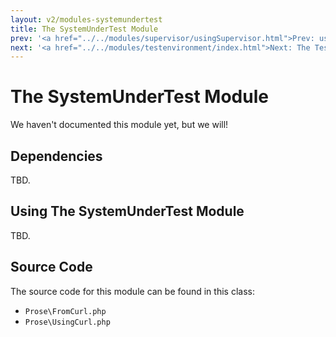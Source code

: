 ```yaml
---
layout: v2/modules-systemundertest
title: The SystemUnderTest Module
prev: '<a href="../../modules/supervisor/usingSupervisor.html">Prev: usingSupervisor()</a>'
next: '<a href="../../modules/testenvironment/index.html">Next: The TestEnvironment Module</a>'
---
```


# The SystemUnderTest Module

We haven't documented this module yet, but we will!

## Dependencies

TBD.

## Using The SystemUnderTest Module

TBD.

## Source Code

The source code for this module can be found in this class:

* `Prose\FromCurl.php`
* `Prose\UsingCurl.php`